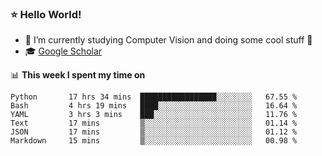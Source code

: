 ### ⭐️ Hello World!

<!--
**hologerry/hologerry** is a ✨ _special_ ✨ repository because its `README.md` (this file) appears on your GitHub profile.

Here are some ideas to get you started:

- 🔭 I’m currently working and studying on Computer Vision
- 🌱 I’m currently learning at Peking University
- 💬 Ask me about 
- 📫 How to reach me: E-mail
- 😄 Pronouns: he/his
- ⚡ Fun fact: Music is the Power
-->


- 🔭 I’m currently studying Computer Vision and doing some cool stuff 🤖
- 🎓 [Google Scholar](https://scholar.google.com/citations?user=3ykqW9wAAAAJ&hl=en)


📊 **This week I spent my time on**

<!--START_SECTION:waka-->

```text
Python       17 hrs 34 mins  █████████████████░░░░░░░░   67.55 %
Bash         4 hrs 19 mins   ████░░░░░░░░░░░░░░░░░░░░░   16.64 %
YAML         3 hrs 3 mins    ███░░░░░░░░░░░░░░░░░░░░░░   11.76 %
Text         17 mins         ▒░░░░░░░░░░░░░░░░░░░░░░░░   01.14 %
JSON         17 mins         ▒░░░░░░░░░░░░░░░░░░░░░░░░   01.12 %
Markdown     15 mins         ▒░░░░░░░░░░░░░░░░░░░░░░░░   00.98 %
```

<!--END_SECTION:waka-->
